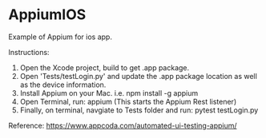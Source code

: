 # AppiumIOS
Example of Appium for ios app.

Instructions:
1. Open the Xcode project, build to get .app package.
2. Open 'Tests/testLogin.py' and update the .app package location as well as the device information.
3. Install Appium on your Mac.   i.e. npm install -g appium
4. Open Terminal, run: appium     (This starts the Appium Rest listener)
5. Finally, on terminal, navgiate to Tests folder and run:  pytest testLogin.py

Reference:
https://www.appcoda.com/automated-ui-testing-appium/
